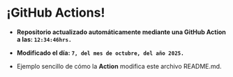 # ¡GitHub Actions!
* **Repositorio actualizado automáticamente mediante una GitHub Action a las: `12:34:46hrs.`**
* **Modificado el día: `7, del mes de octubre, del año 2025.`**

* Ejemplo sencillo de cómo la **Action** modifica este archivo README.md.
